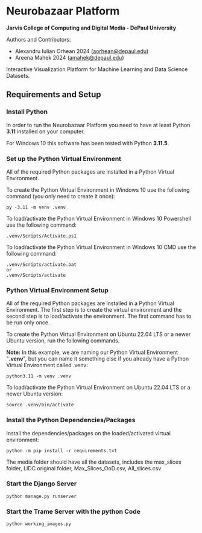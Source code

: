 # Neurobazaar Platform  
**Jarvis College of Computing and Digital Media - DePaul University**  

Authors and Contributors:
- Alexandru Iulian Orhean 2024 (aorhean@depaul.edu)
- Areena Mahek 2024 (amahek@depaul.edu)

Interactive Visualization Platform for Machine Learning and Data Science Datasets.

## Requirements and Setup

### Install Python

In order to run the Neurobazaar Platform you need to have at least Python **3.11** installed on your computer.

For Windows 10 this software has been tested with Python **3.11.5**.

### Set up the Python Virtual Environment

All of the required Python packages are installed in a Python Virtual Environment.

To create the Python Virtual Environment in Windows 10 use the following command (you only need to create it once):
```
py -3.11 -m venv .venv
```

To load/activate the Python Virtual Environment in Windows 10 Powershell use the following command:
```
.venv/Scripts/Activate.ps1
```

To load/activate the Python Virtual Environment in Windows 10 CMD use the following command:
```
.venv/Scripts/activate.bat
or
.venv/Scripts/activate
```

### Python Virtual Environment Setup

All of the required Python packages are installed in a Python Virtual Environment. The first step is to create the virtual environment and the second step is to load/activate the environment. The first command has to be run only once.

To create the Python Virtual Environment on Ubuntu 22.04 LTS or a newer Ubuntu version, run the following commands. 

**Note:** In this example, we are naming our Python Virtual Environment "**.venv**", but you can name it something else if you already have a Python Virtual Environment called .venv:  

```
python3.11 -m venv .venv
```

To load/activate the Python Virtual Environment on Ubuntu 22.04 LTS or a newer Ubuntu version: 

```
source .venv/bin/activate
```

### Install the Python Dependencies/Packages

Install the dependencies/packages on the loaded/activated virtual environment:

```
python -m pip install -r requirements.txt
```

The media folder should have all the datasets, includes the max_slices folder, LIDC original folder, Max_Slices_OoD.csv, All_slices.csv

### Start the Django Server

```
python manage.py runserver
```

### Start the Trame Server with the python Code

```
python working_images.py
```




